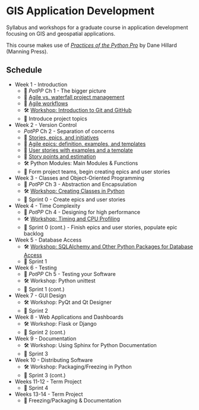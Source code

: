 # GIS Application Development

Syllabus and workshops for a graduate course in application development focusing on GIS and geospatial applications.

This course makes use of [*Practices of the Python Pro*](https://www.manning.com/books/practices-of-the-python-pro) by Dane Hillard (Manning Press).

## Schedule

* Week 1 - Introduction
    * :closed_book: *PotPP* Ch 1 - The bigger picture
    * :closed_book: [Agile vs. waterfall project management](https://www.atlassian.com/agile/project-management/project-management-intro)
    * :closed_book: [Agile workflows](https://www.atlassian.com/agile/project-management/workflow)
    * :hammer_and_wrench: [Workshop: Introduction to Git and GitHub](introduction_to_git/introduction_to_git.md)
    * :rocket: Introduce project topics
* Week 2 - Version Control
    * *PotPP* Ch 2 - Separation of concerns
    * :closed_book: [Stories, epics, and initiatives](https://www.atlassian.com/agile/project-management/epics-stories-themes)
    * :closed_book: [Agile epics: definition, examples, and templates](https://www.atlassian.com/agile/project-management/epics)
    * :closed_book: [User stories with examples and a template](https://www.atlassian.com/agile/project-management/user-stories)
    * :closed_book: [Story points and estimation](https://www.atlassian.com/agile/project-management/estimation)
    * :hammer_and_wrench: Python Modules: Main Modules & Functions
    * :rocket: Form project teams, begin creating epics and user stories
* Week 3 - Classes and Object-Oriented Programming
    * :closed_book: *PotPP* Ch 3 - Abstraction and Encapsulation
    * :hammer_and_wrench: [Workshop: Creating Classes in Python](classes_and_oop/creating_classes_in_python.md)
    * :rocket: Sprint 0 - Create epics and user stories
* Week 4 - Time Complexity
    * :closed_book: *PotPP* Ch 4 - Designing for high performance
    * :hammer_and_wrench: [Workshop: Timing and CPU Profiling](time_complexity.md)
    * :rocket: Sprint 0 (cont.) - Finish epics and user stories, populate epic backlog
* Week 5 - Database Access
    * :hammer_and_wrench: [Workshop: SQLAlchemy and Other Python Packages for Database Access](data_access.md)
    * :rocket: Sprint 1
* Week 6 - Testing
    * :closed_book: *PotPP* Ch 5 - Testing your Software
    * :hammer_and_wrench: Workshop: Python unittest
    * :rocket: Sprint 1 (cont.)
* Week 7 - GUI Design
    * :hammer_and_wrench: Workshop: PyQt and Qt Designer
    * :rocket: Sprint 2
* Week 8 - Web Applications and Dashboards
    * :hammer_and_wrench: Workshop: Flask or Django
    * :rocket: Sprint 2 (cont.)
* Week 9 - Documentation
    * :hammer_and_wrench: Workshop: Using Sphinx for Python Documentation
    * :rocket: Sprint 3
* Week 10 - Distributing Software
    * :hammer_and_wrench: Workshop: Packaging/Freezing in Python
    * :rocket: Sprint 3 (cont.)
* Weeks 11-12 - Term Project
    * :rocket: Sprint 4
* Weeks 13-14 - Term Project
    * :rocket: Freezing/Packaging & Documentation




